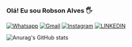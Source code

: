 ### Olá! Eu sou Robson Alves 🖐️
[![Whatsapp](https://img.shields.io/badge/WeChat-07C160?style=for-the-badge&logo=wechat&logoColor=white)](www.youtube.com)
[![Gmail](https://img.shields.io/badge/Gmail-D14836?style=for-the-badge&logo=gmail&logoColor=white)](www.youtube.com)
[![Instagram](https://img.shields.io/badge/Instagram-E4405F?style=for-the-badge&logo=instagram&logoColor=white)](www.youtube.com)
[![LINKEDIN](https://img.shields.io/badge/LinkedIn-0077B5?style=for-the-badge&logo=linkedin&logoColor=white)](www.youtube.com)

![Anurag's GitHub stats](https://github-readme-stats.vercel.app/api?username=robnoobx&show_icons=true&theme=radical)
